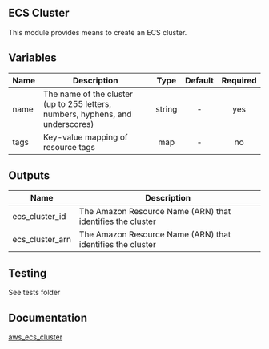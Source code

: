 
##  ECS Cluster

This module provides means to create an ECS cluster.


## Variables

| Name | Description | Type | Default | Required |
|------|-------------|:----:|:-----:|:-----:|
| name | The name of the cluster (up to 255 letters, numbers, hyphens, and underscores) | string | - | yes |
| tags | Key-value mapping of resource tags | map | - | no |


## Outputs

| Name | Description |
|------|-------------|
| ecs_cluster_id | The Amazon Resource Name (ARN) that identifies the cluster |
| ecs_cluster_arn | The Amazon Resource Name (ARN) that identifies the cluster |



## Testing
See tests folder

## Documentation
[aws_ecs_cluster](https://www.terraform.io/docs/providers/aws/r/ecs_cluster.html)
